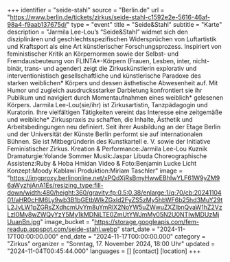 +++
identifier = "seide-stahl"
source = "Berlin.de"
url = "https://www.berlin.de/tickets/zirkus/seide-stahl-c1592e2e-5616-46af-98a4-f9aab137675d/"
type = "event"
title = "Seide&Stahl"
subtitle = "Karte"
description = "Jarmila Lee-Lou’s “Seide&Stahl” widmet sich den disziplinären und geschlechtsspezifischen Widersprüchen von Luftartistik und Kraftsport als eine Art künstlerischer Forschungsprozess.
Inspiriert von feministischer Kritik an Körpernormen sowie der Selbst- und Fremdausbeuteung von FLINTA*-Körpern (Frauen, Lesben, inter, nicht-binär, trans- und agender) zeigt die Zirkuskünstlerin explorativ und interventionistisch gesellschaftliche und künstlerische Paradoxe des starken weiblichen* Körpers und dessen ästhetische Abwesenheit auf. Mit Humor und zugleich ausdrucksstarker Darbietung konfrontiert sie ihr Publikum und navigiert durch Momentaufnahmen eines weiblich* gelesenen Körpers.
Jarmila Lee-Lou(sie/ihr) ist Zirkusartistin, Tanzpädagogin und Kuratorin. Ihre vielfältigen Tätigkeiten vereint das Interesse eine zeitgemäße und weibliche* Zirkuspraxis zu schaffen, die Inhalte, Ästhetik und Arbeitsbedingungen neu definiert. Seit ihrer Ausbildung an der Etage Berlin und der Universität der Künste Berlin performt sie auf internationalen Bühnen. Sie ist Mitbegründerin des Kunstkartell e. V. sowie der Initiative Feministischer Zirkus.
Kreation & Performance:Jarmila Lee-Lou Kuznik
Dramaturgie:Yolande Sommer
Musik:Jaspar Libuda
Choreographische Assistenz:Ruby & Hoba Hmidan
Video & Foto:Benjamin Lucke
Licht Konzept:Moody Kablawi
Produktion:Miriam Taschler"
image = "https://imgproxy.berlinonline.net/xPQdXjRsBmyHwwEBhIwYLF61W9yZM96aWyzhjAnA1Es/resizing_type:fill-down/width:480/height:360/gravity:fp:0.5:0.38/enlarge:1/q:70/cb:2024110401/aHR0cHM6Ly9wb3B1bGEtbWlkZGxld2FyZS5zMy5hbWF6b25hd3MuY29tL2JvLW1pZGRsZXdhcmUvYm8uYmRlX2NoYW5uZWwuZXZlbnQvaW1hZ2VzLzI0My8wZWQyYzY5My1kMDNiLTE0ZmUtYWJmMy05N2U0NTIwMDUzMjUuanBn.jpg"
image_bucket = "https://storage.googleapis.com/fem-readup.appspot.com/seide-stahl.webp"
start_date = "2024-11-17T00:00:00.000"
end_date = "2024-11-17T00:00:00.000"
category = "Zirkus"
organizer = "Sonntag, 17. November 2024, 18:00 Uhr"
updated = "2024-11-04T00:45:44.000"
languages = []
[contact]
[location]
+++